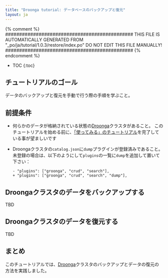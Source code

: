 ```yaml
---
title: "Droonga tutorial: データベースのバックアップと復元"
layout: ja
---
```


{% comment %}
##############################################
  THIS FILE IS AUTOMATICALLY GENERATED FROM
  "_po/ja/tutorial/1.0.3/restore/index.po"
  DO NOT EDIT THIS FILE MANUALLY!
##############################################
{% endcomment %}


* TOC
{:toc}

## チュートリアルのゴール

データのバックアップと復元を手動で行う際の手順を学ぶこと。

## 前提条件

* 何らかのデータが格納されている状態の[Droonga][]クラスタがあること。
  このチュートリアルを始める前に、[「使ってみる」のチュートリアル](../groonga/)を完了している事が望ましいです
* Droongaクラスタの`catalog.json`に`dump`プラグインが登録済みであること。
  未登録の場合は、以下のようにして`plugins`の一覧に`dump`を追加して置いて下さい：
  
      - "plugins": ["groonga", "crud", "search"],
      + "plugins": ["groonga", "crud", "search", "dump"],

## Droongaクラスタのデータをバックアップする

TBD

## Droongaクラスタのデータを復元する

TBD

## まとめ

このチュートリアルでは、[Droonga][]クラスタのバックアップとデータの復元の方法を実践しました。

  [Ubuntu]: http://www.ubuntu.com/
  [Droonga]: https://droonga.org/
  [Groonga]: http://groonga.org/
  [command reference]: ../../reference/commands/
